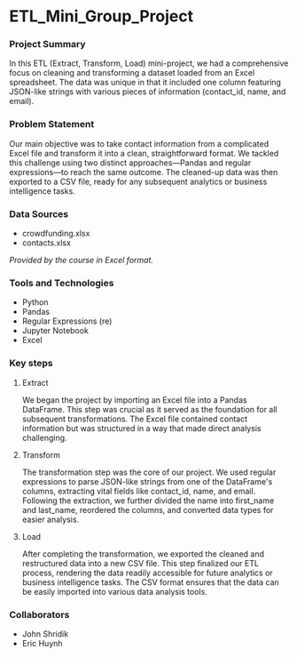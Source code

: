 # ETL_Mini_Group_Project

### Project Summary

In this ETL (Extract, Transform, Load) mini-project, we had a comprehensive focus on cleaning and transforming a dataset loaded from an Excel spreadsheet. The data was unique in that it included one column featuring JSON-like strings with various pieces of information (contact_id, name, and email).

### Problem Statement

Our main objective was to take contact information from a complicated Excel file and transform it into a clean, straightforward format. We tackled this challenge using two distinct approaches—Pandas and regular expressions—to reach the same outcome. The cleaned-up data was then exported to a CSV file, ready for any subsequent analytics or business intelligence tasks.

### Data Sources

- crowdfunding.xlsx
- contacts.xlsx

_Provided by the course in Excel format._

### Tools and Technologies

* Python
* Pandas
* Regular Expressions (re)
* Jupyter Notebook
* Excel

### Key steps

1. Extract

   We began the project by importing an Excel file into a Pandas DataFrame. This step was crucial as it served as the foundation for all subsequent transformations. The Excel file contained contact information but was structured in a way that made direct analysis challenging.
1. Transform

   The transformation step was the core of our project. We used regular expressions to parse JSON-like strings from one of the DataFrame's columns, extracting vital fields like contact_id, name, and email. Following the extraction, we further divided the name into first_name and last_name, reordered the columns, and converted data types for easier analysis.
1. Load

   After completing the transformation, we exported the cleaned and restructured data into a new CSV file. This step finalized our ETL process, rendering the data readily accessible for future analytics or business intelligence tasks. The CSV format ensures that the data can be easily imported into various data analysis tools.

### Collaborators
- John Shridik
- Eric Huynh

